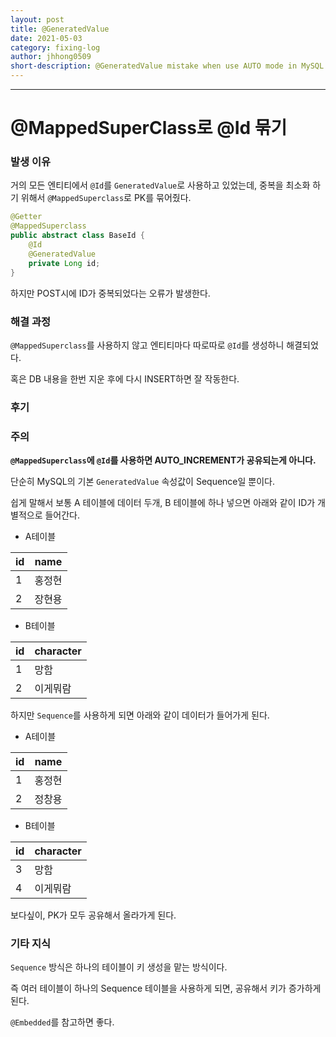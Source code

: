 ```yaml
---
layout: post
title: @GeneratedValue
date: 2021-05-03
category: fixing-log
author: jhhong0509
short-description: @GeneratedValue mistake when use AUTO mode in MySQL
---
```

------

# @MappedSuperClass로 @Id 묶기

### 발생 이유

거의 모든 엔티티에서 `@Id`를 `GeneratedValue`로 사용하고 있었는데, 중복을 최소화 하기 위해서 `@MappedSuperclass`로 PK를 묶어줬다.

``` java
@Getter
@MappedSuperclass
public abstract class BaseId {
    @Id
    @GeneratedValue
    private Long id;
}
```

하지만 POST시에 ID가 중복되었다는 오류가 발생한다.

### 해결 과정

`@MappedSuperclass`를 사용하지 않고 엔티티마다 따로따로 `@Id`를 생성하니 해결되었다.

혹은 DB 내용을 한번 지운 후에 다시 INSERT하면 잘 작동한다.

### 후기

### 주의

**`@MappedSuperclass`에 `@Id`를 사용하면 AUTO_INCREMENT가 공유되는게 아니다.**

단순히 MySQL의 기본 `GeneratedValue` 속성값이 Sequence일 뿐이다.

쉽게 말해서 보통 A 테이블에 데이터 두개, B 테이블에 하나 넣으면 아래와 같이 ID가 개별적으로 들어간다.

- A테이블

| id   | name   |
| ---- | ------ |
| 1    | 홍정현 |
| 2    | 장현용 |

- B테이블

| id   | character |
| ---- | --------- |
| 1    | 망함      |
| 2    | 이게뭐람  |

하지만 `Sequence`를 사용하게 되면 아래와 같이 데이터가 들어가게 된다.

- A테이블

| id   | name   |
| ---- | ------ |
| 1    | 홍정현 |
| 2    | 정창용 |

- B테이블

| id   | character |
| ---- | --------- |
| 3    | 망함      |
| 4    | 이게뭐람  |

보다싶이, PK가 모두 공유해서 올라가게 된다.

### 기타 지식

`Sequence` 방식은 하나의 테이블이 키 생성을 맡는 방식이다.

즉 여러 테이블이 하나의 Sequence 테이블을 사용하게 되면, 공유해서 키가 증가하게 된다.

`@Embedded`를 참고하면 좋다.